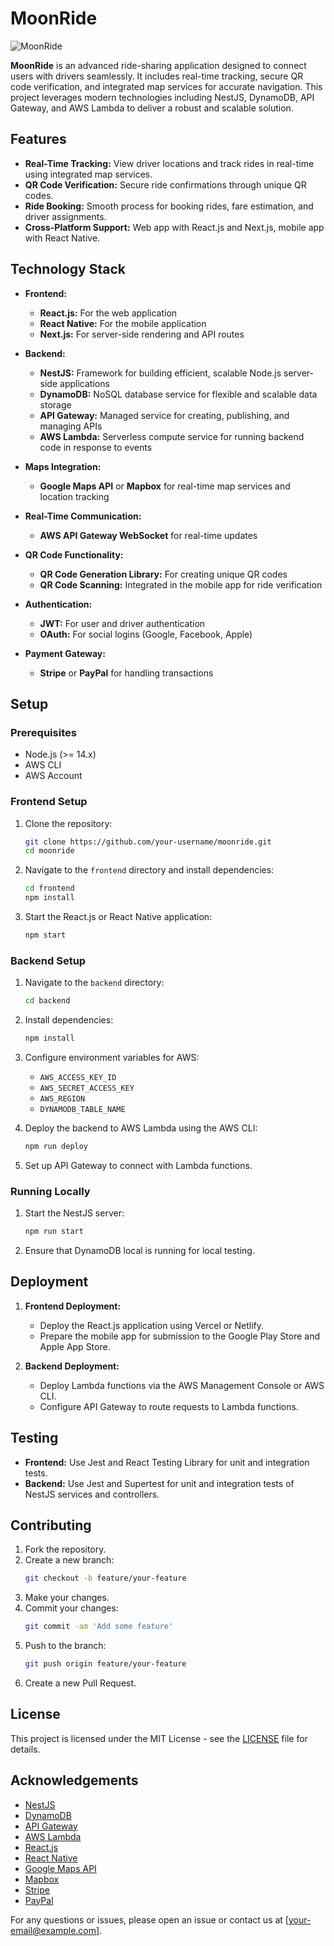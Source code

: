 # MoonRide


![MoonRide](https://github.com/user-attachments/assets/a0610813-de9f-49d2-ab67-ea331ef9680b)

**MoonRide** is an advanced ride-sharing application designed to connect users with drivers seamlessly. It includes real-time tracking, secure QR code verification, and integrated map services for accurate navigation. This project leverages modern technologies including NestJS, DynamoDB, API Gateway, and AWS Lambda to deliver a robust and scalable solution.

## Features

- **Real-Time Tracking:** View driver locations and track rides in real-time using integrated map services.
- **QR Code Verification:** Secure ride confirmations through unique QR codes.
- **Ride Booking:** Smooth process for booking rides, fare estimation, and driver assignments.
- **Cross-Platform Support:** Web app with React.js and Next.js, mobile app with React Native.

## Technology Stack

- **Frontend:**
  - **React.js:** For the web application
  - **React Native:** For the mobile application
  - **Next.js:** For server-side rendering and API routes

- **Backend:**
  - **NestJS:** Framework for building efficient, scalable Node.js server-side applications
  - **DynamoDB:** NoSQL database service for flexible and scalable data storage
  - **API Gateway:** Managed service for creating, publishing, and managing APIs
  - **AWS Lambda:** Serverless compute service for running backend code in response to events

- **Maps Integration:**
  - **Google Maps API** or **Mapbox** for real-time map services and location tracking

- **Real-Time Communication:**
  - **AWS API Gateway WebSocket** for real-time updates

- **QR Code Functionality:**
  - **QR Code Generation Library:** For creating unique QR codes
  - **QR Code Scanning:** Integrated in the mobile app for ride verification

- **Authentication:**
  - **JWT:** For user and driver authentication
  - **OAuth:** For social logins (Google, Facebook, Apple)

- **Payment Gateway:**
  - **Stripe** or **PayPal** for handling transactions

## Setup

### Prerequisites

- Node.js (>= 14.x)
- AWS CLI
- AWS Account

### Frontend Setup

1. Clone the repository:
    ```bash
    git clone https://github.com/your-username/moonride.git
    cd moonride
    ```

2. Navigate to the `frontend` directory and install dependencies:
    ```bash
    cd frontend
    npm install
    ```

3. Start the React.js or React Native application:
    ```bash
    npm start
    ```

### Backend Setup

1. Navigate to the `backend` directory:
    ```bash
    cd backend
    ```

2. Install dependencies:
    ```bash
    npm install
    ```

3. Configure environment variables for AWS:
    - `AWS_ACCESS_KEY_ID`
    - `AWS_SECRET_ACCESS_KEY`
    - `AWS_REGION`
    - `DYNAMODB_TABLE_NAME`

4. Deploy the backend to AWS Lambda using the AWS CLI:
    ```bash
    npm run deploy
    ```

5. Set up API Gateway to connect with Lambda functions.

### Running Locally

1. Start the NestJS server:
    ```bash
    npm run start
    ```

2. Ensure that DynamoDB local is running for local testing.

## Deployment

1. **Frontend Deployment:**
   - Deploy the React.js application using Vercel or Netlify.
   - Prepare the mobile app for submission to the Google Play Store and Apple App Store.

2. **Backend Deployment:**
   - Deploy Lambda functions via the AWS Management Console or AWS CLI.
   - Configure API Gateway to route requests to Lambda functions.

## Testing

- **Frontend:** Use Jest and React Testing Library for unit and integration tests.
- **Backend:** Use Jest and Supertest for unit and integration tests of NestJS services and controllers.

## Contributing

1. Fork the repository.
2. Create a new branch:
    ```bash
    git checkout -b feature/your-feature
    ```
3. Make your changes.
4. Commit your changes:
    ```bash
    git commit -am 'Add some feature'
    ```
5. Push to the branch:
    ```bash
    git push origin feature/your-feature
    ```
6. Create a new Pull Request.

## License

This project is licensed under the MIT License - see the [LICENSE](LICENSE) file for details.

## Acknowledgements

- [NestJS](https://nestjs.com/)
- [DynamoDB](https://aws.amazon.com/dynamodb/)
- [API Gateway](https://aws.amazon.com/api-gateway/)
- [AWS Lambda](https://aws.amazon.com/lambda/)
- [React.js](https://reactjs.org/)
- [React Native](https://reactnative.dev/)
- [Google Maps API](https://developers.google.com/maps)
- [Mapbox](https://www.mapbox.com/)
- [Stripe](https://stripe.com/)
- [PayPal](https://www.paypal.com/)

For any questions or issues, please open an issue or contact us at [your-email@example.com].


